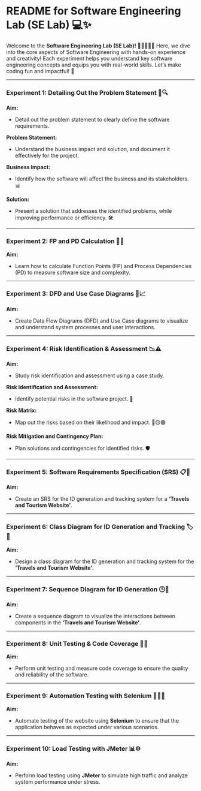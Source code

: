 # README for Software Engineering Lab (SE Lab) 💻✨

Welcome to the **Software Engineering Lab (SE Lab)!** 🌟👩‍💻👨‍💻 Here, we dive into the core aspects of Software Engineering with hands-on experience and creativity! Each experiment helps you understand key software engineering concepts and equips you with real-world skills. Let’s make coding fun and impactful! 🎉

---

### Experiment 1: Detailing Out the Problem Statement 📝🔍
**Aim:**  
- Detail out the problem statement to clearly define the software requirements.

**Problem Statement:**  
- Understand the business impact and solution, and document it effectively for the project.

**Business Impact:**  
- Identify how the software will affect the business and its stakeholders. 📊

**Solution:**  
- Present a solution that addresses the identified problems, while improving performance or efficiency. 🛠️

---

### Experiment 2: FP and PD Calculation 📏💡
**Aim:**  
- Learn how to calculate Function Points (FP) and Process Dependencies (PD) to measure software size and complexity.

---

### Experiment 3: DFD and Use Case Diagrams 🎨📈
**Aim:**  
- Create Data Flow Diagrams (DFD) and Use Case diagrams to visualize and understand system processes and user interactions.

---

### Experiment 4: Risk Identification & Assessment 📉⚠️
**Aim:**  
- Study risk identification and assessment using a case study.

**Risk Identification and Assessment:**  
- Identify potential risks in the software project. 🧐

**Risk Matrix:**  
- Map out the risks based on their likelihood and impact. 🔴🟡🟢

**Risk Mitigation and Contingency Plan:**  
- Plan solutions and contingencies for identified risks. 🛡️

---

### Experiment 5: Software Requirements Specification (SRS) 📋📝
**Aim:**  
- Create an SRS for the ID generation and tracking system for a **‘Travels and Tourism Website’**.

---

### Experiment 6: Class Diagram for ID Generation and Tracking 🏷️🔑
**Aim:**  
- Design a class diagram for the ID generation and tracking system for the **‘Travels and Tourism Website’**.

---

### Experiment 7: Sequence Diagram for ID Generation 🕒🔄
**Aim:**  
- Create a sequence diagram to visualize the interactions between components in the **‘Travels and Tourism Website’**.

---

### Experiment 8: Unit Testing & Code Coverage 🧪✅
**Aim:**  
- Perform unit testing and measure code coverage to ensure the quality and reliability of the software.

---

### Experiment 9: Automation Testing with Selenium 🤖🧑‍💻
**Aim:**  
- Automate testing of the website using **Selenium** to ensure that the application behaves as expected under various scenarios.

---

### Experiment 10: Load Testing with JMeter 📊⚙️
**Aim:**  
- Perform load testing using **JMeter** to simulate high traffic and analyze system performance under stress.

